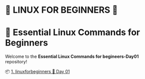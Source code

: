 # 🐧 LINUX FOR BEGINNERS 🐧

# 📁 Essential Linux Commands for Beginners

Welcome to the **Essential Linux Commands for begineers-Day01** repository!  

📦 [1. linuxforbeginners 💾 Day 01](./linux-day01.md)